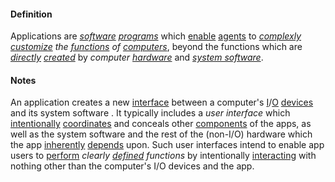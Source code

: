 #### Definition

Applications are *[software](https://github.com/gcassel/Modular-Organization-Terminology/blob/master/terms/software.md) [programs](https://github.com/gcassel/Modular-Organization-Terminology/blob/master/terms/program.md)* which [enable](https://github.com/gcassel/Modular-Organization-Terminology/blob/master/terms/enable.md) [agents](https://github.com/gcassel/Modular-Organization-Terminology/blob/master/terms/agent.md) to *[complexly](https://github.com/gcassel/Modular-Organization-Terminology/blob/master/terms/complex.md) [customize](https://github.com/gcassel/Modular-Organization-Terminology/blob/master/terms/specialize.md) the [functions](https://github.com/gcassel/Modular-Organization-Terminology/blob/master/terms/function.md) of [computers](https://github.com/gcassel/Modular-Organization-Terminology/blob/master/terms/computer.md)*, beyond the functions which are *[directly](https://github.com/gcassel/Modular-Organization-Terminology/blob/master/terms/direct.md) [created](https://github.com/gcassel/Modular-Organization-Terminology/blob/master/terms/create.md)* by *computer [hardware](https://github.com/gcassel/Modular-Organization-Terminology/blob/master/terms/hardware.md)* and *[system software](https://github.com/gcassel/Modular-Organization-Terminology/blob/master/compound-terms/system-software.md)*.
		
#### Notes  

An application creates a new [interface](https://github.com/gcassel/Modular-Organization-Terminology/blob/master/terms/interface.md) between a computer's [I](https://github.com/gcassel/Modular-Organization-Terminology/blob/master/terms/input.md)/[O](https://github.com/gcassel/Modular-Organization-Terminology/blob/master/terms/output.md) [devices](https://github.com/gcassel/Modular-Organization-Terminology/blob/master/terms/tool.md) and its system software .  It typically includes a *user  interface* which [intentionally](https://github.com/gcassel/Modular-Organization-Terminology/blob/master/terms/intend.md) [coordinates](https://github.com/gcassel/Modular-Organization-Terminology/blob/master/terms/coordinate.md) and conceals other [components](https://github.com/gcassel/Modular-Organization-Terminology/blob/master/terms/component.md) of the apps, as well as the system software and the rest of the (non-I/O) hardware which the app [inherently](https://github.com/gcassel/Modular-Organization-Terminology/blob/master/terms/inhere.md) [depends](https://github.com/gcassel/Modular-Organization-Terminology/blob/master/terms/require.md) upon.  Such user interfaces intend to enable app users to [perform](https://github.com/gcassel/Modular-Organization-Terminology/blob/master/terms/perform.md) *clearly [defined](https://github.com/gcassel/Modular-Organization-Terminology/blob/master/terms/define.md) functions* by intentionally [interacting](https://github.com/gcassel/Modular-Organization-Terminology/blob/master/terms/interact.md) with nothing other than the computer's I/O devices and the app.
